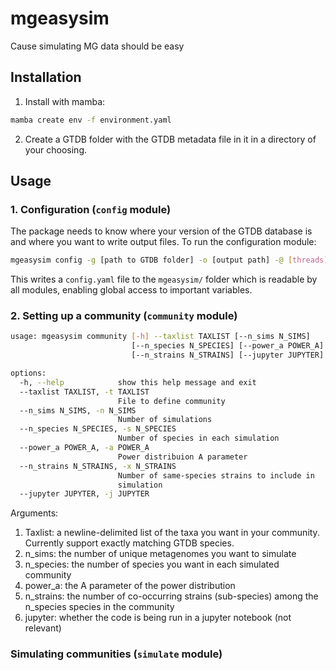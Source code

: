 # mgeasysim

Cause simulating MG data should be easy

## Installation

1. Install with mamba:

```bash
mamba create env -f environment.yaml
```

2. Create a GTDB folder with the GTDB metadata file in it in a directory of your choosing.

## Usage

### 1. Configuration (`config` module)
The package needs to know where your version of the GTDB database is and where you want to write output files. To run the configuration module:

```bash
mgeasysim config -g [path to GTDB folder] -o [output path] -@ [threads]
```

This writes a `config.yaml` file to the `mgeasysim/` folder which is readable by all modules, enabling global access to important variables.

### 2. Setting up a community (`community` module)

```bash
usage: mgeasysim community [-h] --taxlist TAXLIST [--n_sims N_SIMS]
                           [--n_species N_SPECIES] [--power_a POWER_A]
                           [--n_strains N_STRAINS] [--jupyter JUPYTER]

options:
  -h, --help            show this help message and exit
  --taxlist TAXLIST, -t TAXLIST
                        File to define community
  --n_sims N_SIMS, -n N_SIMS
                        Number of simulations
  --n_species N_SPECIES, -s N_SPECIES
                        Number of species in each simulation
  --power_a POWER_A, -a POWER_A
                        Power distribuion A parameter
  --n_strains N_STRAINS, -x N_STRAINS
                        Number of same-species strains to include in
                        simulation
  --jupyter JUPYTER, -j JUPYTER

```

Arguments:

1. Taxlist: a newline-delimited list of the taxa you want in your community. Currently support exactly matching GTDB species.
2. n_sims: the number of unique metagenomes you want to simulate
3. n_species: the number of species you want in each simulated community
4. power_a: the A parameter of the power distribution
5. n_strains: the number of co-occurring strains (sub-species) among the n_species species in the community
6. jupyter: whether the code is being run in a jupyter notebook (not relevant) 

### Simulating communities (`simulate` module)

